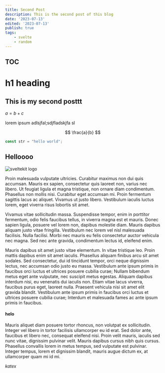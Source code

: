```yaml
---
title: Second Post
description: This is the second post of this blog
date: '2023-07-13'
edited: '2023-07-13'
publish: true
tags:
    - svelte
    - random
---
```


## TOC

# h1 heading

## This is my second posttt

$a = b + c$

lorem ipsum adlsjfal;sdjfladskjfa sl

$$
\frac{a}{b}
$$

```js 
const str = "hello world";
```

## Helloooo

![sveltekit logo](/2023-02-15-10-53-46.png)

Proin malesuada vulputate ultricies. Curabitur maximus non dui quis accumsan. Mauris ex sapien, consectetur quis laoreet non, varius nec libero. Ut feugiat ligula et magna tristique, non ornare diam condimentum. Phasellus non mollis nisi. Curabitur eget accumsan mi. Proin fermentum sagittis lacus ac aliquet. Vivamus ut justo libero. Vestibulum iaculis luctus lorem, eget viverra risus lobortis sit amet.

Vivamus vitae sollicitudin massa. Suspendisse tempor, enim in porttitor fermentum, odio felis faucibus tellus, in viverra magna est et mauris. Donec sapien ligula, posuere vel lorem non, dapibus molestie diam. Mauris dapibus aliquam justo vitae fringilla. Vestibulum nec lorem vel nisl malesuada facilisis. Nulla facilisi. Morbi nec mauris eu felis consectetur auctor vehicula nec magna. Sed nec ante gravida, condimentum lectus id, eleifend enim.

Mauris dapibus sit amet justo vitae elementum. In vitae tristique leo. Proin mattis dapibus enim sit amet iaculis. Phasellus aliquam finibus arcu sit amet sodales. Sed consectetur, dui id tincidunt tempor, orci neque dignissim lectus, nec accumsan odio justo eu massa. Vestibulum ante ipsum primis in faucibus orci luctus et ultrices posuere cubilia curae; Nullam bibendum metus eget ante vulputate, nec suscipit metus egestas. Aliquam dapibus interdum nisi, eu venenatis dui iaculis non. Etiam vitae lacus viverra, faucibus purus eget, laoreet nulla. Praesent vehicula nisi sit amet elit gravida blandit. Vestibulum ante ipsum primis in faucibus orci luctus et ultrices posuere cubilia curae; Interdum et malesuada fames ac ante ipsum primis in faucibus.

#### helo

Mauris aliquet diam posuere tortor rhoncus, non volutpat ex sollicitudin. Integer vel libero in tortor facilisis ullamcorper eu id erat. Sed dolor ante, faucibus et libero nec, consequat eleifend nisi. Proin velit mauris, iaculis sed nunc vitae, dignissim pulvinar velit. Mauris dapibus cursus nibh quis cursus. Phasellus convallis lorem in metus tempus, sed vulputate est pulvinar. Integer tempus, lorem et dignissim blandit, mauris augue dictum ex, at ullamcorper quam mi id mi.



$katex$